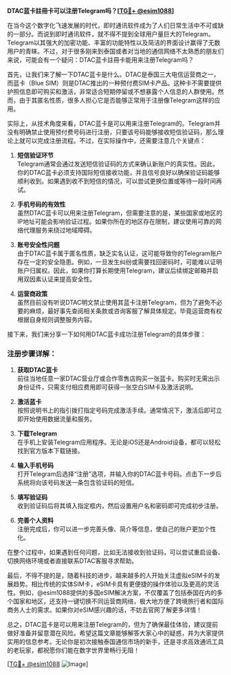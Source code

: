 **DTAC蓝卡註冊卡可以注册Telegram吗？[[TG💪+ @esim1088](https://t.me/s/esim1088)]**

在当今这个数字化飞速发展的时代，即时通讯软件成为了人们日常生活中不可或缺的一部分。而说到即时通讯软件，就不得不提到全球用户量巨大的Telegram。Telegram以其强大的加密功能、丰富的功能特性以及简洁的界面设计赢得了无数用户的青睐。不过，对于很多刚来到泰国或者对当地的通信网络不太熟悉的朋友们来说，可能会有一个疑问：DTAC蓝卡註冊卡能用来注册Telegram吗？

首先，让我们来了解一下DTAC蓝卡是什么。DTAC是泰国三大电信运营商之一，而蓝卡（Blue SIM）则是DTAC推出的一种预付费SIM卡产品。这种卡不需要提供护照信息即可购买和激活，非常适合短期停留或不想暴露个人信息的人群使用。然而，由于其匿名性质，很多人担心它是否能够正常用于注册像Telegram这样的应用。

实际上，从技术角度来看，DTAC蓝卡是可以用来注册Telegram的。Telegram并没有明确禁止使用预付费号码进行注册，只要该号码能够接收短信验证码，那么理论上就可以完成注册流程。不过，在实际操作中，还需要注意几个关键点：

1. **短信验证环节**  
   Telegram通常会通过发送短信验证码的方式来确认新账户的真实性。因此，你的DTAC蓝卡必须支持国际短信接收功能，并且信号良好以确保验证码能够顺利收到。如果遇到收不到短信的情况，可以尝试更换位置或等待一段时间再试。

2. **手机号码的有效性**  
   虽然DTAC蓝卡可以用来注册Telegram，但需要注意的是，某些国家或地区的IP地址可能会影响验证过程。如果你所在的地区存在限制，建议使用可靠的网络代理服务来绕过地域障碍。

3. **账号安全性问题**  
   由于DTAC蓝卡属于匿名性质，缺乏实名认证，这可能导致你的Telegram账户存在一定的安全隐患。例如，一旦发生纠纷或需要找回密码时，可能难以证明账户归属权。因此，如果你打算长期使用Telegram，建议后续绑定邮箱并启用双因素认证来提高安全性。

4. **运营商政策**  
   虽然目前没有听说DTAC明文禁止使用其蓝卡注册Telegram，但为了避免不必要的麻烦，最好事先查阅相关条款或咨询客服了解具体规定。毕竟运营商有权根据自身规则调整服务内容。

接下来，我们来分享一下如何用DTAC蓝卡成功注册Telegram的具体步骤：

### 注册步骤详解：
1. **获取DTAC蓝卡**  
   前往当地任意一家DTAC营业厅或合作零售店购买一张蓝卡。购买时无需出示身份证件，只需支付相应费用即可获得一张空白SIM卡及激活说明。

2. **激活蓝卡**  
   按照说明书上的指引拨打指定号码完成激活手续。通常情况下，激活后即可立即开始使用数据流量和服务。

3. **下载Telegram**  
   在手机上安装Telegram应用程序。无论是iOS还是Android设备，都可以轻松找到官方版本下载链接。

4. **输入手机号码**  
   打开Telegram后选择“注册”选项，并输入你的DTAC蓝卡号码。点击下一步后系统将向该号码发送一条包含验证码的短信。

5. **填写验证码**  
   收到验证码后将其填入指定框内，然后设置用户名和密码即可完成初步注册。

6. **完善个人资料**  
   注册完成后，你可以进一步完善头像、简介等信息，使自己的账户更加个性化。

在整个过程中，如果遇到任何问题，比如无法接收到验证码，可以尝试重启设备、切换网络环境或者直接联系DTAC客服寻求帮助。

最后，不得不提的是，随着科技的进步，越来越多的人开始关注虚拟eSIM卡的发展趋势。相比传统的实体SIM卡，eSIM卡具有更便捷的操作体验以及更高的灵活性。例如，@esim1088提供的多国eSIM解决方案，不仅覆盖了包括泰国在内的多个国家和地区，还支持一键切换不同运营商网络，极大地方便了跨境旅行者和国际商务人士的需求。如果你对eSIM感兴趣的话，不妨去官网了解更多详情！

总之，DTAC蓝卡是可以用来注册Telegram的，但为了确保最佳体验，建议提前做好准备并留意潜在风险。希望这篇文章能够解答大家心中的疑惑，并为大家提供实用的信息参考。无论你是初次接触泰国通信市场的新手，还是寻求高效通讯工具的老玩家，都祝愿你们能在数字世界里畅行无阻！

[[TG💪+ @esim1088](https://t.me/s/esim1088) ![Image](https://i.postimg.cc/4NQfJmqS/Snipaste-2025-05-13-00-14-12.png)]